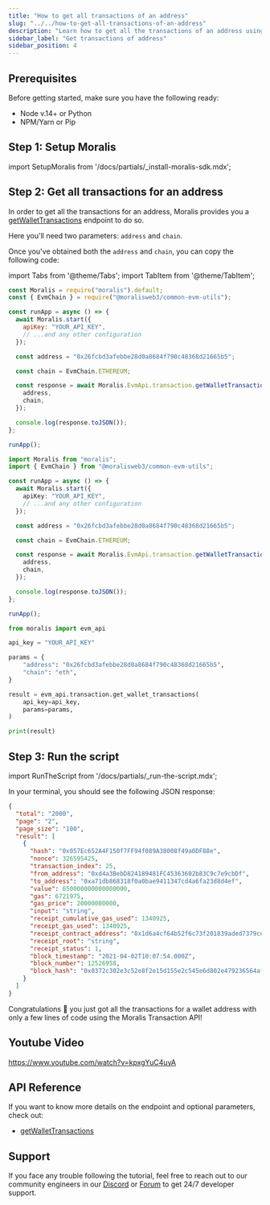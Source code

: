 ```yaml
---
title: "How to get all transactions of an address"
slug: "../../how-to-get-all-transactions-of-an-address"
description: "Learn how to get all the transactions of an address using the Moralis Transaction API."
sidebar_label: "Get transactions of address"
sidebar_position: 4
---
```


## Prerequisites

Before getting started, make sure you have the following ready:

- Node v.14+ or Python
- NPM/Yarn or Pip

## Step 1: Setup Moralis

import SetupMoralis from '/docs/partials/\_install-moralis-sdk.mdx';

<SetupMoralis node="moralis @moralisweb3/common-evm-utils" python="moralis" />

## Step 2: Get all transactions for an address

In order to get all the transactions for an address, Moralis provides you a [getWalletTransactions](/web3-data-api/evm/reference/get-wallet-transactions) endpoint to do so.

Here you'll need two parameters: `address` and `chain`.

Once you've obtained both the `address` and `chain`, you can copy the following code:

import Tabs from '@theme/Tabs';
import TabItem from '@theme/TabItem';

<Tabs groupId="programming-language">
  <TabItem value="javascript" label="index.js (JavaScript)" default>

```javascript index.js
const Moralis = require("moralis").default;
const { EvmChain } = require("@moralisweb3/common-evm-utils");

const runApp = async () => {
  await Moralis.start({
    apiKey: "YOUR_API_KEY",
    // ...and any other configuration
  });

  const address = "0x26fcbd3afebbe28d0a8684f790c48368d21665b5";

  const chain = EvmChain.ETHEREUM;

  const response = await Moralis.EvmApi.transaction.getWalletTransactions({
    address,
    chain,
  });

  console.log(response.toJSON());
};

runApp();
```

</TabItem>
<TabItem value="typescript" label="index.ts (TypeScript)">

```typescript index.ts
import Moralis from "moralis";
import { EvmChain } from "@moralisweb3/common-evm-utils";

const runApp = async () => {
  await Moralis.start({
    apiKey: "YOUR_API_KEY",
    // ...and any other configuration
  });

  const address = "0x26fcbd3afebbe28d0a8684f790c48368d21665b5";

  const chain = EvmChain.ETHEREUM;

  const response = await Moralis.EvmApi.transaction.getWalletTransactions({
    address,
    chain,
  });

  console.log(response.toJSON());
};

runApp();
```

</TabItem>
<TabItem value="python" label="index.py (Python)">

```python index.py
from moralis import evm_api

api_key = "YOUR_API_KEY"

params = {
    "address": "0x26fcbd3afebbe28d0a8684f790c48368d21665b5",
    "chain": "eth",
}

result = evm_api.transaction.get_wallet_transactions(
    api_key=api_key,
    params=params,
)

print(result)
```

</TabItem>
</Tabs>

## Step 3: Run the script

import RunTheScript from '/docs/partials/\_run-the-script.mdx';

<RunTheScript />

In your terminal, you should see the following JSON response:

```json
{
  "total": "2000",
  "page": "2",
  "page_size": "100",
  "result": [
    {
      "hash": "0x057Ec652A4F150f7FF94f089A38008f49a0DF88e",
      "nonce": 326595425,
      "transaction_index": 25,
      "from_address": "0xd4a3BebD824189481FC45363602b83C9c7e9cbDf",
      "to_address": "0xa71db868318f0a0bae9411347cd4a6fa23d8d4ef",
      "value": 650000000000000000,
      "gas": 6721975,
      "gas_price": 20000000000,
      "input": "string",
      "receipt_cumulative_gas_used": 1340925,
      "receipt_gas_used": 1340925,
      "receipt_contract_address": "0x1d6a4cf64b52f6c73f201839aded7379ce58059c",
      "receipt_root": "string",
      "receipt_status": 1,
      "block_timestamp": "2021-04-02T10:07:54.000Z",
      "block_number": 12526958,
      "block_hash": "0x0372c302e3c52e8f2e15d155e2c545e6d802e479236564af052759253b20fd86"
    }
  ]
}
```

Congratulations 🥳 you just got all the transactions for a wallet address with only a few lines of code using the Moralis Transaction API!

## Youtube Video

https://www.youtube.com/watch?v=kpxgYuC4uyA

## API Reference

If you want to know more details on the endpoint and optional parameters, check out:

- [getWalletTransactions](/web3-data-api/evm/reference/get-wallet-transactions)

## Support

If you face any trouble following the tutorial, feel free to reach out to our community engineers in our [Discord](https://moralis.io/discord) or [Forum](https://forum.moralis.io) to get 24/7 developer support.
